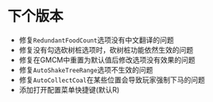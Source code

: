 # 下个版本

- 修复`RedundantFoodCount`选项没有中文翻译的问题
- 修复没有勾选砍树桩选项时，砍树桩功能依然生效的问题
- 修复在GMCM中重置为默认值后修改选项没有效果的问题
- 修复`AutoShakeTreeRange`选项不生效的问题
- 修复`AutoCollectCoal`在某些位置会导致玩家强制下马的问题
- 添加打开配置菜单快捷键(默认R)